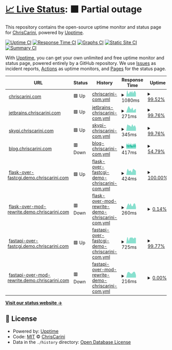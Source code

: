 # [📈 Live Status](https://ChrisCarini.github.io/upptime): <!--live status--> **🟧 Partial outage**

This repository contains the open-source uptime monitor and status page for [ChrisCarini](https://ChrisCarini.github.io/upptime), powered by [Upptime](https://github.com/upptime/upptime).

[![Uptime CI](https://github.com/koj-co/upptime/workflows/Uptime%20CI/badge.svg)](https://github.com/koj-co/upptime/actions?query=workflow%3A%22Uptime+CI%22)
[![Response Time CI](https://github.com/koj-co/upptime/workflows/Response%20Time%20CI/badge.svg)](https://github.com/koj-co/upptime/actions?query=workflow%3A%22Response+Time+CI%22)
[![Graphs CI](https://github.com/koj-co/upptime/workflows/Graphs%20CI/badge.svg)](https://github.com/koj-co/upptime/actions?query=workflow%3A%22Graphs+CI%22)
[![Static Site CI](https://github.com/koj-co/upptime/workflows/Static%20Site%20CI/badge.svg)](https://github.com/koj-co/upptime/actions?query=workflow%3A%22Static+Site+CI%22)
[![Summary CI](https://github.com/koj-co/upptime/workflows/Summary%20CI/badge.svg)](https://github.com/koj-co/upptime/actions?query=workflow%3A%22Summary+CI%22)

With [Upptime](https://upptime.js.org), you can get your own unlimited and free uptime monitor and status page, powered entirely by a GitHub repository. We use [Issues](https://github.com/ChrisCarini/upptime/issues) as incident reports, [Actions](https://github.com/ChrisCarini/upptime/actions) as uptime monitors, and [Pages](https://ChrisCarini.github.io/upptime) for the status page.

<!--start: status pages-->
<!-- This summary is generated by Upptime (https://github.com/upptime/upptime) -->
<!-- Do not edit this manually, your changes will be overwritten -->
<!-- prettier-ignore -->
| URL | Status | History | Response Time | Uptime |
| --- | ------ | ------- | ------------- | ------ |
| <img alt="" src="https://icons.duckduckgo.com/ip3/chriscarini.com.ico" height="13"> [chriscarini.com](https://chriscarini.com) | 🟩 Up | [chriscarini-com.yml](https://github.com/ChrisCarini/upptime/commits/HEAD/history/chriscarini-com.yml) | <details><summary><img alt="Response time graph" src="./graphs/chriscarini-com/response-time-week.png" height="20"> 1080ms</summary><br><a href="https://ChrisCarini.github.io/upptime/history/chriscarini-com"><img alt="Response time 1555" src="https://img.shields.io/endpoint?url=https%3A%2F%2Fraw.githubusercontent.com%2FChrisCarini%2Fupptime%2FHEAD%2Fapi%2Fchriscarini-com%2Fresponse-time.json"></a><br><a href="https://ChrisCarini.github.io/upptime/history/chriscarini-com"><img alt="24-hour response time 1086" src="https://img.shields.io/endpoint?url=https%3A%2F%2Fraw.githubusercontent.com%2FChrisCarini%2Fupptime%2FHEAD%2Fapi%2Fchriscarini-com%2Fresponse-time-day.json"></a><br><a href="https://ChrisCarini.github.io/upptime/history/chriscarini-com"><img alt="7-day response time 1080" src="https://img.shields.io/endpoint?url=https%3A%2F%2Fraw.githubusercontent.com%2FChrisCarini%2Fupptime%2FHEAD%2Fapi%2Fchriscarini-com%2Fresponse-time-week.json"></a><br><a href="https://ChrisCarini.github.io/upptime/history/chriscarini-com"><img alt="30-day response time 1443" src="https://img.shields.io/endpoint?url=https%3A%2F%2Fraw.githubusercontent.com%2FChrisCarini%2Fupptime%2FHEAD%2Fapi%2Fchriscarini-com%2Fresponse-time-month.json"></a><br><a href="https://ChrisCarini.github.io/upptime/history/chriscarini-com"><img alt="1-year response time 1532" src="https://img.shields.io/endpoint?url=https%3A%2F%2Fraw.githubusercontent.com%2FChrisCarini%2Fupptime%2FHEAD%2Fapi%2Fchriscarini-com%2Fresponse-time-year.json"></a></details> | <details><summary><a href="https://ChrisCarini.github.io/upptime/history/chriscarini-com">99.52%</a></summary><a href="https://ChrisCarini.github.io/upptime/history/chriscarini-com"><img alt="All-time uptime 98.07%" src="https://img.shields.io/endpoint?url=https%3A%2F%2Fraw.githubusercontent.com%2FChrisCarini%2Fupptime%2FHEAD%2Fapi%2Fchriscarini-com%2Fuptime.json"></a><br><a href="https://ChrisCarini.github.io/upptime/history/chriscarini-com"><img alt="24-hour uptime 100.00%" src="https://img.shields.io/endpoint?url=https%3A%2F%2Fraw.githubusercontent.com%2FChrisCarini%2Fupptime%2FHEAD%2Fapi%2Fchriscarini-com%2Fuptime-day.json"></a><br><a href="https://ChrisCarini.github.io/upptime/history/chriscarini-com"><img alt="7-day uptime 99.52%" src="https://img.shields.io/endpoint?url=https%3A%2F%2Fraw.githubusercontent.com%2FChrisCarini%2Fupptime%2FHEAD%2Fapi%2Fchriscarini-com%2Fuptime-week.json"></a><br><a href="https://ChrisCarini.github.io/upptime/history/chriscarini-com"><img alt="30-day uptime 99.68%" src="https://img.shields.io/endpoint?url=https%3A%2F%2Fraw.githubusercontent.com%2FChrisCarini%2Fupptime%2FHEAD%2Fapi%2Fchriscarini-com%2Fuptime-month.json"></a><br><a href="https://ChrisCarini.github.io/upptime/history/chriscarini-com"><img alt="1-year uptime 99.87%" src="https://img.shields.io/endpoint?url=https%3A%2F%2Fraw.githubusercontent.com%2FChrisCarini%2Fupptime%2FHEAD%2Fapi%2Fchriscarini-com%2Fuptime-year.json"></a></details>
| <img alt="" src="https://icons.duckduckgo.com/ip3/jetbrains.chriscarini.com.ico" height="13"> [jetbrains.chriscarini.com](https://jetbrains.chriscarini.com) | 🟩 Up | [jetbrains-chriscarini-com.yml](https://github.com/ChrisCarini/upptime/commits/HEAD/history/jetbrains-chriscarini-com.yml) | <details><summary><img alt="Response time graph" src="./graphs/jetbrains-chriscarini-com/response-time-week.png" height="20"> 271ms</summary><br><a href="https://ChrisCarini.github.io/upptime/history/jetbrains-chriscarini-com"><img alt="Response time 281" src="https://img.shields.io/endpoint?url=https%3A%2F%2Fraw.githubusercontent.com%2FChrisCarini%2Fupptime%2FHEAD%2Fapi%2Fjetbrains-chriscarini-com%2Fresponse-time.json"></a><br><a href="https://ChrisCarini.github.io/upptime/history/jetbrains-chriscarini-com"><img alt="24-hour response time 257" src="https://img.shields.io/endpoint?url=https%3A%2F%2Fraw.githubusercontent.com%2FChrisCarini%2Fupptime%2FHEAD%2Fapi%2Fjetbrains-chriscarini-com%2Fresponse-time-day.json"></a><br><a href="https://ChrisCarini.github.io/upptime/history/jetbrains-chriscarini-com"><img alt="7-day response time 271" src="https://img.shields.io/endpoint?url=https%3A%2F%2Fraw.githubusercontent.com%2FChrisCarini%2Fupptime%2FHEAD%2Fapi%2Fjetbrains-chriscarini-com%2Fresponse-time-week.json"></a><br><a href="https://ChrisCarini.github.io/upptime/history/jetbrains-chriscarini-com"><img alt="30-day response time 323" src="https://img.shields.io/endpoint?url=https%3A%2F%2Fraw.githubusercontent.com%2FChrisCarini%2Fupptime%2FHEAD%2Fapi%2Fjetbrains-chriscarini-com%2Fresponse-time-month.json"></a><br><a href="https://ChrisCarini.github.io/upptime/history/jetbrains-chriscarini-com"><img alt="1-year response time 277" src="https://img.shields.io/endpoint?url=https%3A%2F%2Fraw.githubusercontent.com%2FChrisCarini%2Fupptime%2FHEAD%2Fapi%2Fjetbrains-chriscarini-com%2Fresponse-time-year.json"></a></details> | <details><summary><a href="https://ChrisCarini.github.io/upptime/history/jetbrains-chriscarini-com">99.76%</a></summary><a href="https://ChrisCarini.github.io/upptime/history/jetbrains-chriscarini-com"><img alt="All-time uptime 96.72%" src="https://img.shields.io/endpoint?url=https%3A%2F%2Fraw.githubusercontent.com%2FChrisCarini%2Fupptime%2FHEAD%2Fapi%2Fjetbrains-chriscarini-com%2Fuptime.json"></a><br><a href="https://ChrisCarini.github.io/upptime/history/jetbrains-chriscarini-com"><img alt="24-hour uptime 100.00%" src="https://img.shields.io/endpoint?url=https%3A%2F%2Fraw.githubusercontent.com%2FChrisCarini%2Fupptime%2FHEAD%2Fapi%2Fjetbrains-chriscarini-com%2Fuptime-day.json"></a><br><a href="https://ChrisCarini.github.io/upptime/history/jetbrains-chriscarini-com"><img alt="7-day uptime 99.76%" src="https://img.shields.io/endpoint?url=https%3A%2F%2Fraw.githubusercontent.com%2FChrisCarini%2Fupptime%2FHEAD%2Fapi%2Fjetbrains-chriscarini-com%2Fuptime-week.json"></a><br><a href="https://ChrisCarini.github.io/upptime/history/jetbrains-chriscarini-com"><img alt="30-day uptime 99.74%" src="https://img.shields.io/endpoint?url=https%3A%2F%2Fraw.githubusercontent.com%2FChrisCarini%2Fupptime%2FHEAD%2Fapi%2Fjetbrains-chriscarini-com%2Fuptime-month.json"></a><br><a href="https://ChrisCarini.github.io/upptime/history/jetbrains-chriscarini-com"><img alt="1-year uptime 99.92%" src="https://img.shields.io/endpoint?url=https%3A%2F%2Fraw.githubusercontent.com%2FChrisCarini%2Fupptime%2FHEAD%2Fapi%2Fjetbrains-chriscarini-com%2Fuptime-year.json"></a></details>
| <img alt="" src="https://icons.duckduckgo.com/ip3/skypi.chriscarini.com.ico" height="13"> [skypi.chriscarini.com](https://skypi.chriscarini.com) | 🟩 Up | [skypi-chriscarini-com.yml](https://github.com/ChrisCarini/upptime/commits/HEAD/history/skypi-chriscarini-com.yml) | <details><summary><img alt="Response time graph" src="./graphs/skypi-chriscarini-com/response-time-week.png" height="20"> 345ms</summary><br><a href="https://ChrisCarini.github.io/upptime/history/skypi-chriscarini-com"><img alt="Response time 393" src="https://img.shields.io/endpoint?url=https%3A%2F%2Fraw.githubusercontent.com%2FChrisCarini%2Fupptime%2FHEAD%2Fapi%2Fskypi-chriscarini-com%2Fresponse-time.json"></a><br><a href="https://ChrisCarini.github.io/upptime/history/skypi-chriscarini-com"><img alt="24-hour response time 194" src="https://img.shields.io/endpoint?url=https%3A%2F%2Fraw.githubusercontent.com%2FChrisCarini%2Fupptime%2FHEAD%2Fapi%2Fskypi-chriscarini-com%2Fresponse-time-day.json"></a><br><a href="https://ChrisCarini.github.io/upptime/history/skypi-chriscarini-com"><img alt="7-day response time 345" src="https://img.shields.io/endpoint?url=https%3A%2F%2Fraw.githubusercontent.com%2FChrisCarini%2Fupptime%2FHEAD%2Fapi%2Fskypi-chriscarini-com%2Fresponse-time-week.json"></a><br><a href="https://ChrisCarini.github.io/upptime/history/skypi-chriscarini-com"><img alt="30-day response time 567" src="https://img.shields.io/endpoint?url=https%3A%2F%2Fraw.githubusercontent.com%2FChrisCarini%2Fupptime%2FHEAD%2Fapi%2Fskypi-chriscarini-com%2Fresponse-time-month.json"></a><br><a href="https://ChrisCarini.github.io/upptime/history/skypi-chriscarini-com"><img alt="1-year response time 385" src="https://img.shields.io/endpoint?url=https%3A%2F%2Fraw.githubusercontent.com%2FChrisCarini%2Fupptime%2FHEAD%2Fapi%2Fskypi-chriscarini-com%2Fresponse-time-year.json"></a></details> | <details><summary><a href="https://ChrisCarini.github.io/upptime/history/skypi-chriscarini-com">99.76%</a></summary><a href="https://ChrisCarini.github.io/upptime/history/skypi-chriscarini-com"><img alt="All-time uptime 98.31%" src="https://img.shields.io/endpoint?url=https%3A%2F%2Fraw.githubusercontent.com%2FChrisCarini%2Fupptime%2FHEAD%2Fapi%2Fskypi-chriscarini-com%2Fuptime.json"></a><br><a href="https://ChrisCarini.github.io/upptime/history/skypi-chriscarini-com"><img alt="24-hour uptime 100.00%" src="https://img.shields.io/endpoint?url=https%3A%2F%2Fraw.githubusercontent.com%2FChrisCarini%2Fupptime%2FHEAD%2Fapi%2Fskypi-chriscarini-com%2Fuptime-day.json"></a><br><a href="https://ChrisCarini.github.io/upptime/history/skypi-chriscarini-com"><img alt="7-day uptime 99.76%" src="https://img.shields.io/endpoint?url=https%3A%2F%2Fraw.githubusercontent.com%2FChrisCarini%2Fupptime%2FHEAD%2Fapi%2Fskypi-chriscarini-com%2Fuptime-week.json"></a><br><a href="https://ChrisCarini.github.io/upptime/history/skypi-chriscarini-com"><img alt="30-day uptime 99.74%" src="https://img.shields.io/endpoint?url=https%3A%2F%2Fraw.githubusercontent.com%2FChrisCarini%2Fupptime%2FHEAD%2Fapi%2Fskypi-chriscarini-com%2Fuptime-month.json"></a><br><a href="https://ChrisCarini.github.io/upptime/history/skypi-chriscarini-com"><img alt="1-year uptime 99.76%" src="https://img.shields.io/endpoint?url=https%3A%2F%2Fraw.githubusercontent.com%2FChrisCarini%2Fupptime%2FHEAD%2Fapi%2Fskypi-chriscarini-com%2Fuptime-year.json"></a></details>
| <img alt="" src="https://icons.duckduckgo.com/ip3/blog.chriscarini.com.ico" height="13"> [blog.chriscarini.com](https://blog.chriscarini.com) | 🟥 Down | [blog-chriscarini-com.yml](https://github.com/ChrisCarini/upptime/commits/HEAD/history/blog-chriscarini-com.yml) | <details><summary><img alt="Response time graph" src="./graphs/blog-chriscarini-com/response-time-week.png" height="20"> 417ms</summary><br><a href="https://ChrisCarini.github.io/upptime/history/blog-chriscarini-com"><img alt="Response time 385" src="https://img.shields.io/endpoint?url=https%3A%2F%2Fraw.githubusercontent.com%2FChrisCarini%2Fupptime%2FHEAD%2Fapi%2Fblog-chriscarini-com%2Fresponse-time.json"></a><br><a href="https://ChrisCarini.github.io/upptime/history/blog-chriscarini-com"><img alt="24-hour response time 448" src="https://img.shields.io/endpoint?url=https%3A%2F%2Fraw.githubusercontent.com%2FChrisCarini%2Fupptime%2FHEAD%2Fapi%2Fblog-chriscarini-com%2Fresponse-time-day.json"></a><br><a href="https://ChrisCarini.github.io/upptime/history/blog-chriscarini-com"><img alt="7-day response time 417" src="https://img.shields.io/endpoint?url=https%3A%2F%2Fraw.githubusercontent.com%2FChrisCarini%2Fupptime%2FHEAD%2Fapi%2Fblog-chriscarini-com%2Fresponse-time-week.json"></a><br><a href="https://ChrisCarini.github.io/upptime/history/blog-chriscarini-com"><img alt="30-day response time 409" src="https://img.shields.io/endpoint?url=https%3A%2F%2Fraw.githubusercontent.com%2FChrisCarini%2Fupptime%2FHEAD%2Fapi%2Fblog-chriscarini-com%2Fresponse-time-month.json"></a><br><a href="https://ChrisCarini.github.io/upptime/history/blog-chriscarini-com"><img alt="1-year response time 394" src="https://img.shields.io/endpoint?url=https%3A%2F%2Fraw.githubusercontent.com%2FChrisCarini%2Fupptime%2FHEAD%2Fapi%2Fblog-chriscarini-com%2Fresponse-time-year.json"></a></details> | <details><summary><a href="https://ChrisCarini.github.io/upptime/history/blog-chriscarini-com">54.79%</a></summary><a href="https://ChrisCarini.github.io/upptime/history/blog-chriscarini-com"><img alt="All-time uptime 99.77%" src="https://img.shields.io/endpoint?url=https%3A%2F%2Fraw.githubusercontent.com%2FChrisCarini%2Fupptime%2FHEAD%2Fapi%2Fblog-chriscarini-com%2Fuptime.json"></a><br><a href="https://ChrisCarini.github.io/upptime/history/blog-chriscarini-com"><img alt="24-hour uptime 76.47%" src="https://img.shields.io/endpoint?url=https%3A%2F%2Fraw.githubusercontent.com%2FChrisCarini%2Fupptime%2FHEAD%2Fapi%2Fblog-chriscarini-com%2Fuptime-day.json"></a><br><a href="https://ChrisCarini.github.io/upptime/history/blog-chriscarini-com"><img alt="7-day uptime 54.79%" src="https://img.shields.io/endpoint?url=https%3A%2F%2Fraw.githubusercontent.com%2FChrisCarini%2Fupptime%2FHEAD%2Fapi%2Fblog-chriscarini-com%2Fuptime-week.json"></a><br><a href="https://ChrisCarini.github.io/upptime/history/blog-chriscarini-com"><img alt="30-day uptime 87.24%" src="https://img.shields.io/endpoint?url=https%3A%2F%2Fraw.githubusercontent.com%2FChrisCarini%2Fupptime%2FHEAD%2Fapi%2Fblog-chriscarini-com%2Fuptime-month.json"></a><br><a href="https://ChrisCarini.github.io/upptime/history/blog-chriscarini-com"><img alt="1-year uptime 98.94%" src="https://img.shields.io/endpoint?url=https%3A%2F%2Fraw.githubusercontent.com%2FChrisCarini%2Fupptime%2FHEAD%2Fapi%2Fblog-chriscarini-com%2Fuptime-year.json"></a></details>
| <img alt="" src="https://icons.duckduckgo.com/ip3/flask-over-fastcgi.demo.chriscarini.com.ico" height="13"> [flask-over-fastcgi.demo.chriscarini.com](https://flask-over-fastcgi.demo.chriscarini.com) | 🟩 Up | [flask-over-fastcgi-demo-chriscarini-com.yml](https://github.com/ChrisCarini/upptime/commits/HEAD/history/flask-over-fastcgi-demo-chriscarini-com.yml) | <details><summary><img alt="Response time graph" src="./graphs/flask-over-fastcgi-demo-chriscarini-com/response-time-week.png" height="20"> 424ms</summary><br><a href="https://ChrisCarini.github.io/upptime/history/flask-over-fastcgi-demo-chriscarini-com"><img alt="Response time 471" src="https://img.shields.io/endpoint?url=https%3A%2F%2Fraw.githubusercontent.com%2FChrisCarini%2Fupptime%2FHEAD%2Fapi%2Fflask-over-fastcgi-demo-chriscarini-com%2Fresponse-time.json"></a><br><a href="https://ChrisCarini.github.io/upptime/history/flask-over-fastcgi-demo-chriscarini-com"><img alt="24-hour response time 379" src="https://img.shields.io/endpoint?url=https%3A%2F%2Fraw.githubusercontent.com%2FChrisCarini%2Fupptime%2FHEAD%2Fapi%2Fflask-over-fastcgi-demo-chriscarini-com%2Fresponse-time-day.json"></a><br><a href="https://ChrisCarini.github.io/upptime/history/flask-over-fastcgi-demo-chriscarini-com"><img alt="7-day response time 424" src="https://img.shields.io/endpoint?url=https%3A%2F%2Fraw.githubusercontent.com%2FChrisCarini%2Fupptime%2FHEAD%2Fapi%2Fflask-over-fastcgi-demo-chriscarini-com%2Fresponse-time-week.json"></a><br><a href="https://ChrisCarini.github.io/upptime/history/flask-over-fastcgi-demo-chriscarini-com"><img alt="30-day response time 478" src="https://img.shields.io/endpoint?url=https%3A%2F%2Fraw.githubusercontent.com%2FChrisCarini%2Fupptime%2FHEAD%2Fapi%2Fflask-over-fastcgi-demo-chriscarini-com%2Fresponse-time-month.json"></a><br><a href="https://ChrisCarini.github.io/upptime/history/flask-over-fastcgi-demo-chriscarini-com"><img alt="1-year response time 471" src="https://img.shields.io/endpoint?url=https%3A%2F%2Fraw.githubusercontent.com%2FChrisCarini%2Fupptime%2FHEAD%2Fapi%2Fflask-over-fastcgi-demo-chriscarini-com%2Fresponse-time-year.json"></a></details> | <details><summary><a href="https://ChrisCarini.github.io/upptime/history/flask-over-fastcgi-demo-chriscarini-com">100.00%</a></summary><a href="https://ChrisCarini.github.io/upptime/history/flask-over-fastcgi-demo-chriscarini-com"><img alt="All-time uptime 99.94%" src="https://img.shields.io/endpoint?url=https%3A%2F%2Fraw.githubusercontent.com%2FChrisCarini%2Fupptime%2FHEAD%2Fapi%2Fflask-over-fastcgi-demo-chriscarini-com%2Fuptime.json"></a><br><a href="https://ChrisCarini.github.io/upptime/history/flask-over-fastcgi-demo-chriscarini-com"><img alt="24-hour uptime 100.00%" src="https://img.shields.io/endpoint?url=https%3A%2F%2Fraw.githubusercontent.com%2FChrisCarini%2Fupptime%2FHEAD%2Fapi%2Fflask-over-fastcgi-demo-chriscarini-com%2Fuptime-day.json"></a><br><a href="https://ChrisCarini.github.io/upptime/history/flask-over-fastcgi-demo-chriscarini-com"><img alt="7-day uptime 100.00%" src="https://img.shields.io/endpoint?url=https%3A%2F%2Fraw.githubusercontent.com%2FChrisCarini%2Fupptime%2FHEAD%2Fapi%2Fflask-over-fastcgi-demo-chriscarini-com%2Fuptime-week.json"></a><br><a href="https://ChrisCarini.github.io/upptime/history/flask-over-fastcgi-demo-chriscarini-com"><img alt="30-day uptime 99.80%" src="https://img.shields.io/endpoint?url=https%3A%2F%2Fraw.githubusercontent.com%2FChrisCarini%2Fupptime%2FHEAD%2Fapi%2Fflask-over-fastcgi-demo-chriscarini-com%2Fuptime-month.json"></a><br><a href="https://ChrisCarini.github.io/upptime/history/flask-over-fastcgi-demo-chriscarini-com"><img alt="1-year uptime 99.94%" src="https://img.shields.io/endpoint?url=https%3A%2F%2Fraw.githubusercontent.com%2FChrisCarini%2Fupptime%2FHEAD%2Fapi%2Fflask-over-fastcgi-demo-chriscarini-com%2Fuptime-year.json"></a></details>
| <img alt="" src="https://icons.duckduckgo.com/ip3/flask-over-mod-rewrite.demo.chriscarini.com.ico" height="13"> [flask-over-mod-rewrite.demo.chriscarini.com](https://flask-over-mod-rewrite.demo.chriscarini.com) | 🟥 Down | [flask-over-mod-rewrite-demo-chriscarini-com.yml](https://github.com/ChrisCarini/upptime/commits/HEAD/history/flask-over-mod-rewrite-demo-chriscarini-com.yml) | <details><summary><img alt="Response time graph" src="./graphs/flask-over-mod-rewrite-demo-chriscarini-com/response-time-week.png" height="20"> 260ms</summary><br><a href="https://ChrisCarini.github.io/upptime/history/flask-over-mod-rewrite-demo-chriscarini-com"><img alt="Response time 297" src="https://img.shields.io/endpoint?url=https%3A%2F%2Fraw.githubusercontent.com%2FChrisCarini%2Fupptime%2FHEAD%2Fapi%2Fflask-over-mod-rewrite-demo-chriscarini-com%2Fresponse-time.json"></a><br><a href="https://ChrisCarini.github.io/upptime/history/flask-over-mod-rewrite-demo-chriscarini-com"><img alt="24-hour response time 113" src="https://img.shields.io/endpoint?url=https%3A%2F%2Fraw.githubusercontent.com%2FChrisCarini%2Fupptime%2FHEAD%2Fapi%2Fflask-over-mod-rewrite-demo-chriscarini-com%2Fresponse-time-day.json"></a><br><a href="https://ChrisCarini.github.io/upptime/history/flask-over-mod-rewrite-demo-chriscarini-com"><img alt="7-day response time 260" src="https://img.shields.io/endpoint?url=https%3A%2F%2Fraw.githubusercontent.com%2FChrisCarini%2Fupptime%2FHEAD%2Fapi%2Fflask-over-mod-rewrite-demo-chriscarini-com%2Fresponse-time-week.json"></a><br><a href="https://ChrisCarini.github.io/upptime/history/flask-over-mod-rewrite-demo-chriscarini-com"><img alt="30-day response time 456" src="https://img.shields.io/endpoint?url=https%3A%2F%2Fraw.githubusercontent.com%2FChrisCarini%2Fupptime%2FHEAD%2Fapi%2Fflask-over-mod-rewrite-demo-chriscarini-com%2Fresponse-time-month.json"></a><br><a href="https://ChrisCarini.github.io/upptime/history/flask-over-mod-rewrite-demo-chriscarini-com"><img alt="1-year response time 297" src="https://img.shields.io/endpoint?url=https%3A%2F%2Fraw.githubusercontent.com%2FChrisCarini%2Fupptime%2FHEAD%2Fapi%2Fflask-over-mod-rewrite-demo-chriscarini-com%2Fresponse-time-year.json"></a></details> | <details><summary><a href="https://ChrisCarini.github.io/upptime/history/flask-over-mod-rewrite-demo-chriscarini-com">0.14%</a></summary><a href="https://ChrisCarini.github.io/upptime/history/flask-over-mod-rewrite-demo-chriscarini-com"><img alt="All-time uptime 2.18%" src="https://img.shields.io/endpoint?url=https%3A%2F%2Fraw.githubusercontent.com%2FChrisCarini%2Fupptime%2FHEAD%2Fapi%2Fflask-over-mod-rewrite-demo-chriscarini-com%2Fuptime.json"></a><br><a href="https://ChrisCarini.github.io/upptime/history/flask-over-mod-rewrite-demo-chriscarini-com"><img alt="24-hour uptime 0.00%" src="https://img.shields.io/endpoint?url=https%3A%2F%2Fraw.githubusercontent.com%2FChrisCarini%2Fupptime%2FHEAD%2Fapi%2Fflask-over-mod-rewrite-demo-chriscarini-com%2Fuptime-day.json"></a><br><a href="https://ChrisCarini.github.io/upptime/history/flask-over-mod-rewrite-demo-chriscarini-com"><img alt="7-day uptime 0.14%" src="https://img.shields.io/endpoint?url=https%3A%2F%2Fraw.githubusercontent.com%2FChrisCarini%2Fupptime%2FHEAD%2Fapi%2Fflask-over-mod-rewrite-demo-chriscarini-com%2Fuptime-week.json"></a><br><a href="https://ChrisCarini.github.io/upptime/history/flask-over-mod-rewrite-demo-chriscarini-com"><img alt="30-day uptime 0.00%" src="https://img.shields.io/endpoint?url=https%3A%2F%2Fraw.githubusercontent.com%2FChrisCarini%2Fupptime%2FHEAD%2Fapi%2Fflask-over-mod-rewrite-demo-chriscarini-com%2Fuptime-month.json"></a><br><a href="https://ChrisCarini.github.io/upptime/history/flask-over-mod-rewrite-demo-chriscarini-com"><img alt="1-year uptime 2.18%" src="https://img.shields.io/endpoint?url=https%3A%2F%2Fraw.githubusercontent.com%2FChrisCarini%2Fupptime%2FHEAD%2Fapi%2Fflask-over-mod-rewrite-demo-chriscarini-com%2Fuptime-year.json"></a></details>
| <img alt="" src="https://icons.duckduckgo.com/ip3/fastapi-over-fastcgi.demo.chriscarini.com.ico" height="13"> [fastapi-over-fastcgi.demo.chriscarini.com](https://fastapi-over-fastcgi.demo.chriscarini.com) | 🟩 Up | [fastapi-over-fastcgi-demo-chriscarini-com.yml](https://github.com/ChrisCarini/upptime/commits/HEAD/history/fastapi-over-fastcgi-demo-chriscarini-com.yml) | <details><summary><img alt="Response time graph" src="./graphs/fastapi-over-fastcgi-demo-chriscarini-com/response-time-week.png" height="20"> 725ms</summary><br><a href="https://ChrisCarini.github.io/upptime/history/fastapi-over-fastcgi-demo-chriscarini-com"><img alt="Response time 849" src="https://img.shields.io/endpoint?url=https%3A%2F%2Fraw.githubusercontent.com%2FChrisCarini%2Fupptime%2FHEAD%2Fapi%2Ffastapi-over-fastcgi-demo-chriscarini-com%2Fresponse-time.json"></a><br><a href="https://ChrisCarini.github.io/upptime/history/fastapi-over-fastcgi-demo-chriscarini-com"><img alt="24-hour response time 720" src="https://img.shields.io/endpoint?url=https%3A%2F%2Fraw.githubusercontent.com%2FChrisCarini%2Fupptime%2FHEAD%2Fapi%2Ffastapi-over-fastcgi-demo-chriscarini-com%2Fresponse-time-day.json"></a><br><a href="https://ChrisCarini.github.io/upptime/history/fastapi-over-fastcgi-demo-chriscarini-com"><img alt="7-day response time 725" src="https://img.shields.io/endpoint?url=https%3A%2F%2Fraw.githubusercontent.com%2FChrisCarini%2Fupptime%2FHEAD%2Fapi%2Ffastapi-over-fastcgi-demo-chriscarini-com%2Fresponse-time-week.json"></a><br><a href="https://ChrisCarini.github.io/upptime/history/fastapi-over-fastcgi-demo-chriscarini-com"><img alt="30-day response time 838" src="https://img.shields.io/endpoint?url=https%3A%2F%2Fraw.githubusercontent.com%2FChrisCarini%2Fupptime%2FHEAD%2Fapi%2Ffastapi-over-fastcgi-demo-chriscarini-com%2Fresponse-time-month.json"></a><br><a href="https://ChrisCarini.github.io/upptime/history/fastapi-over-fastcgi-demo-chriscarini-com"><img alt="1-year response time 849" src="https://img.shields.io/endpoint?url=https%3A%2F%2Fraw.githubusercontent.com%2FChrisCarini%2Fupptime%2FHEAD%2Fapi%2Ffastapi-over-fastcgi-demo-chriscarini-com%2Fresponse-time-year.json"></a></details> | <details><summary><a href="https://ChrisCarini.github.io/upptime/history/fastapi-over-fastcgi-demo-chriscarini-com">99.77%</a></summary><a href="https://ChrisCarini.github.io/upptime/history/fastapi-over-fastcgi-demo-chriscarini-com"><img alt="All-time uptime 99.90%" src="https://img.shields.io/endpoint?url=https%3A%2F%2Fraw.githubusercontent.com%2FChrisCarini%2Fupptime%2FHEAD%2Fapi%2Ffastapi-over-fastcgi-demo-chriscarini-com%2Fuptime.json"></a><br><a href="https://ChrisCarini.github.io/upptime/history/fastapi-over-fastcgi-demo-chriscarini-com"><img alt="24-hour uptime 100.00%" src="https://img.shields.io/endpoint?url=https%3A%2F%2Fraw.githubusercontent.com%2FChrisCarini%2Fupptime%2FHEAD%2Fapi%2Ffastapi-over-fastcgi-demo-chriscarini-com%2Fuptime-day.json"></a><br><a href="https://ChrisCarini.github.io/upptime/history/fastapi-over-fastcgi-demo-chriscarini-com"><img alt="7-day uptime 99.77%" src="https://img.shields.io/endpoint?url=https%3A%2F%2Fraw.githubusercontent.com%2FChrisCarini%2Fupptime%2FHEAD%2Fapi%2Ffastapi-over-fastcgi-demo-chriscarini-com%2Fuptime-week.json"></a><br><a href="https://ChrisCarini.github.io/upptime/history/fastapi-over-fastcgi-demo-chriscarini-com"><img alt="30-day uptime 99.68%" src="https://img.shields.io/endpoint?url=https%3A%2F%2Fraw.githubusercontent.com%2FChrisCarini%2Fupptime%2FHEAD%2Fapi%2Ffastapi-over-fastcgi-demo-chriscarini-com%2Fuptime-month.json"></a><br><a href="https://ChrisCarini.github.io/upptime/history/fastapi-over-fastcgi-demo-chriscarini-com"><img alt="1-year uptime 99.90%" src="https://img.shields.io/endpoint?url=https%3A%2F%2Fraw.githubusercontent.com%2FChrisCarini%2Fupptime%2FHEAD%2Fapi%2Ffastapi-over-fastcgi-demo-chriscarini-com%2Fuptime-year.json"></a></details>
| <img alt="" src="https://icons.duckduckgo.com/ip3/fastapi-over-mod-rewrite.demo.chriscarini.com.ico" height="13"> [fastapi-over-mod-rewrite.demo.chriscarini.com](https://fastapi-over-mod-rewrite.demo.chriscarini.com) | 🟥 Down | [fastapi-over-mod-rewrite-demo-chriscarini-com.yml](https://github.com/ChrisCarini/upptime/commits/HEAD/history/fastapi-over-mod-rewrite-demo-chriscarini-com.yml) | <details><summary><img alt="Response time graph" src="./graphs/fastapi-over-mod-rewrite-demo-chriscarini-com/response-time-week.png" height="20"> 216ms</summary><br><a href="https://ChrisCarini.github.io/upptime/history/fastapi-over-mod-rewrite-demo-chriscarini-com"><img alt="Response time 259" src="https://img.shields.io/endpoint?url=https%3A%2F%2Fraw.githubusercontent.com%2FChrisCarini%2Fupptime%2FHEAD%2Fapi%2Ffastapi-over-mod-rewrite-demo-chriscarini-com%2Fresponse-time.json"></a><br><a href="https://ChrisCarini.github.io/upptime/history/fastapi-over-mod-rewrite-demo-chriscarini-com"><img alt="24-hour response time 112" src="https://img.shields.io/endpoint?url=https%3A%2F%2Fraw.githubusercontent.com%2FChrisCarini%2Fupptime%2FHEAD%2Fapi%2Ffastapi-over-mod-rewrite-demo-chriscarini-com%2Fresponse-time-day.json"></a><br><a href="https://ChrisCarini.github.io/upptime/history/fastapi-over-mod-rewrite-demo-chriscarini-com"><img alt="7-day response time 216" src="https://img.shields.io/endpoint?url=https%3A%2F%2Fraw.githubusercontent.com%2FChrisCarini%2Fupptime%2FHEAD%2Fapi%2Ffastapi-over-mod-rewrite-demo-chriscarini-com%2Fresponse-time-week.json"></a><br><a href="https://ChrisCarini.github.io/upptime/history/fastapi-over-mod-rewrite-demo-chriscarini-com"><img alt="30-day response time 271" src="https://img.shields.io/endpoint?url=https%3A%2F%2Fraw.githubusercontent.com%2FChrisCarini%2Fupptime%2FHEAD%2Fapi%2Ffastapi-over-mod-rewrite-demo-chriscarini-com%2Fresponse-time-month.json"></a><br><a href="https://ChrisCarini.github.io/upptime/history/fastapi-over-mod-rewrite-demo-chriscarini-com"><img alt="1-year response time 259" src="https://img.shields.io/endpoint?url=https%3A%2F%2Fraw.githubusercontent.com%2FChrisCarini%2Fupptime%2FHEAD%2Fapi%2Ffastapi-over-mod-rewrite-demo-chriscarini-com%2Fresponse-time-year.json"></a></details> | <details><summary><a href="https://ChrisCarini.github.io/upptime/history/fastapi-over-mod-rewrite-demo-chriscarini-com">0.00%</a></summary><a href="https://ChrisCarini.github.io/upptime/history/fastapi-over-mod-rewrite-demo-chriscarini-com"><img alt="All-time uptime 2.18%" src="https://img.shields.io/endpoint?url=https%3A%2F%2Fraw.githubusercontent.com%2FChrisCarini%2Fupptime%2FHEAD%2Fapi%2Ffastapi-over-mod-rewrite-demo-chriscarini-com%2Fuptime.json"></a><br><a href="https://ChrisCarini.github.io/upptime/history/fastapi-over-mod-rewrite-demo-chriscarini-com"><img alt="24-hour uptime 0.00%" src="https://img.shields.io/endpoint?url=https%3A%2F%2Fraw.githubusercontent.com%2FChrisCarini%2Fupptime%2FHEAD%2Fapi%2Ffastapi-over-mod-rewrite-demo-chriscarini-com%2Fuptime-day.json"></a><br><a href="https://ChrisCarini.github.io/upptime/history/fastapi-over-mod-rewrite-demo-chriscarini-com"><img alt="7-day uptime 0.00%" src="https://img.shields.io/endpoint?url=https%3A%2F%2Fraw.githubusercontent.com%2FChrisCarini%2Fupptime%2FHEAD%2Fapi%2Ffastapi-over-mod-rewrite-demo-chriscarini-com%2Fuptime-week.json"></a><br><a href="https://ChrisCarini.github.io/upptime/history/fastapi-over-mod-rewrite-demo-chriscarini-com"><img alt="30-day uptime 0.00%" src="https://img.shields.io/endpoint?url=https%3A%2F%2Fraw.githubusercontent.com%2FChrisCarini%2Fupptime%2FHEAD%2Fapi%2Ffastapi-over-mod-rewrite-demo-chriscarini-com%2Fuptime-month.json"></a><br><a href="https://ChrisCarini.github.io/upptime/history/fastapi-over-mod-rewrite-demo-chriscarini-com"><img alt="1-year uptime 2.18%" src="https://img.shields.io/endpoint?url=https%3A%2F%2Fraw.githubusercontent.com%2FChrisCarini%2Fupptime%2FHEAD%2Fapi%2Ffastapi-over-mod-rewrite-demo-chriscarini-com%2Fuptime-year.json"></a></details>

<!--end: status pages-->

[**Visit our status website →**](https://ChrisCarini.github.io/upptime)

## 📄 License

- Powered by: [Upptime](https://github.com/upptime/upptime)
- Code: [MIT](./LICENSE) © [ChrisCarini](https://ChrisCarini.github.io/upptime)
- Data in the `./history` directory: [Open Database License](https://opendatacommons.org/licenses/odbl/1-0/)
